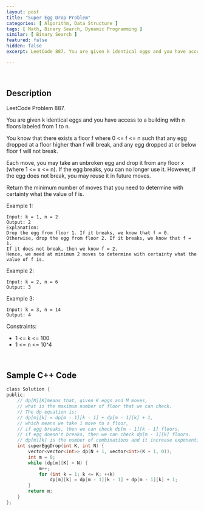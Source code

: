 ```yaml
---
layout: post
title: "Super Egg Drop Problem"
categories: [ Algorithm, Data Structure ]
tags: [ Math, Binary Search, Dynamic Programming ]
similar: [ Binary Search ]
featured: false
hidden: false
excerpt: LeetCode 887. You are given k identical eggs and you have access to a building with n floors labeled from 1 to n.

---
```


<br />

## Description

LeetCode Problem 887.

You are given k identical eggs and you have access to a building with n floors labeled from 1 to n.

You know that there exists a floor f where 0 <= f <= n such that any egg dropped at a floor higher than f will break, and any egg dropped at or below floor f will not break.

Each move, you may take an unbroken egg and drop it from any floor x (where 1 <= x <= n). If the egg breaks, you can no longer use it. However, if the egg does not break, you may reuse it in future moves.

Return the minimum number of moves that you need to determine with certainty what the value of f is.

Example 1:
```
Input: k = 1, n = 2
Output: 2
Explanation: 
Drop the egg from floor 1. If it breaks, we know that f = 0.
Otherwise, drop the egg from floor 2. If it breaks, we know that f = 1.
If it does not break, then we know f = 2.
Hence, we need at minimum 2 moves to determine with certainty what the value of f is.
```

Example 2:
```
Input: k = 2, n = 6
Output: 3
```

Example 3:
```
Input: k = 3, n = 14
Output: 4
```

Constraints:
* 1 <= k <= 100
* 1 <= n <= 10^4

<br />

## Sample C++ Code


```c
class Solution {
public:
    // dp[M][K]means that, given K eggs and M moves,
    // what is the maximum number of floor that we can check.
    // The dp equation is:
    // dp[m][k] = dp[m - 1][k - 1] + dp[m - 1][k] + 1,
    // which means we take 1 move to a floor,
    // if egg breaks, then we can check dp[m - 1][k - 1] floors.
    // if egg doesn't breaks, then we can check dp[m - 1][k] floors.
    // dp[m][k] is the number of combinations and it increase exponentially to N
    int superEggDrop(int K, int N) {
        vector<vector<int>> dp(N + 1, vector<int>(K + 1, 0));
        int m = 0;
        while (dp[m][K] < N) {
            m++;
            for (int k = 1; k <= K; ++k)
                dp[m][k] = dp[m - 1][k - 1] + dp[m - 1][k] + 1;
        }
        return m;
    }
};
```



